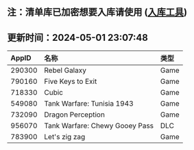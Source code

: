 ## 注：清单库已加密想要入库请使用 ([入库工具](https://github.com/BlankTMing/ManifestAutoUpdate/releases))

## 更新时间：2024-05-01 23:07:48
| AppID | 名称 | 类型  |
| :-------------------- | :----------------------------- | :----------- |
| 290300 | Rebel Galaxy| Game |
| 790160 | Five Keys to Exit| Game |
| 718330 | Cubic| Game |
| 549080 | Tank Warfare: Tunisia 1943| Game |
| 732090 | Dragon Perception| Game |
| 956070 | Tank Warfare: Chewy Gooey Pass| DLC |
| 783900 | Let's zig zag| Game |
